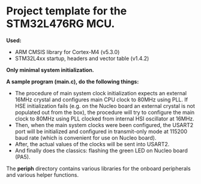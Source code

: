 # Project template for the **STM32L476RG** MCU.

**Used:**
- ARM CMSIS library for Cortex-M4 (v5.3.0)
- STM32L4xx startup, headers and vector table (v1.4.2)

**Only minimal system initialization.**

**A sample program (main.c), do the following things:**
- The procedure of main system clock initialization expects an external 16MHz crystal and configures main CPU clock to 80MHz using PLL. If HSE initialization fails (e.g. on the Nucleo board an external crystal is not populated out from the box), the procedure will try to configure the main clock to 80MHz using PLL clocked from internal HSI oscillator at 16MHz.
- Then, when the main system clocks were been configured, the USART2 port will be initialized and configured in transmit-only mode at 115200 baud rate (which is convenient for use on Nucleo board).
- After, the actual values of the clocks will be sent into USART2.
- And finally does the classics: flashing the green LED on Nucleo board (PA5).

The **periph** directory contains various libraries for the onboard peripherals and various helper functions.
